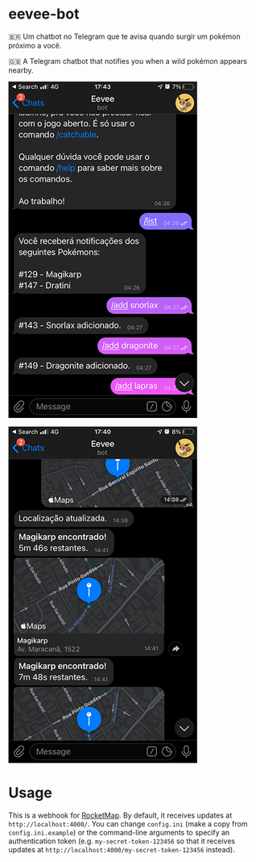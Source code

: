 # eevee-bot

🇧🇷 Um chatbot no Telegram que te avisa quando surgir um pokémon próximo a você. 

🇬🇧 A Telegram chatbot that notifies you when a wild pokémon appears nearby.

![](screenshot-1.png)

![](screenshot-2.png)

# Usage

This is a webhook for [RocketMap](https://github.com/RocketMap/RocketMap). By default, it receives updates at `http://localhost:4000/`. You can change `config.ini` (make a copy from `config.ini.example`) or the command-line arguments to specify an authentication token (e.g. `my-secret-token-123456` so that it receives updates at `http://localhost:4000/my-secret-token-123456` instead).
